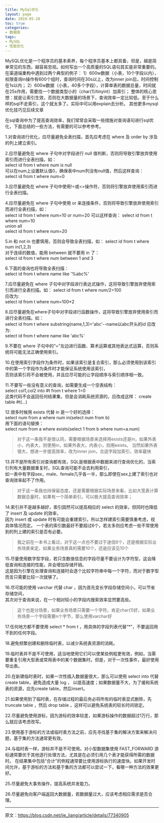 ```yaml
---
title: MySql优化
layout: page
date: 2019-05-28
toc: true
categories: 
- 数据库
tags: 
- MySQL
- 性能优化
---
```

MySQL优化是一个程序员的基本素养，每个程序员基本上都具备，但是，越是简单常见的东西，越容易忽视。如何写出一个高质量的SQL语句其实是非常重要的。
在渠道端重构中遇到过两个典型的例子：
1）600w数据（小表，10个字段以内），权限查询in操作有600个组时，查询时间在30s以上，改为inner join后，时间控制在1s以内；
2）600w数据（小表，40多个字段），计算单表的数据总量，时间就在25s作用，需要找一个数据类型小的（char(1)/tinyint）加索引；
整体的核心思想：就是让索引生效，否则在大数据量的场景下，查询效率一定比较低。至于什么样的sql不走索引，这个就太多了。实际中可以用explain去分析。
其他更多mysql优化技巧见后续文章
<!-- more-->

在sql查询中为了提高查询效率，我们常常会采取一些措施对查询语句进行sql优化，下面总结的一些方法，有需要的可以参考参考。

1.对查询进行优化，应尽量避免全表扫描，首先应考虑在 where 及 order by 涉及的列上建立索引。	
	
2.应尽量避免在 where 子句中对字段进行 null 值判断，否则将导致引擎放弃使用索引而进行全表扫描，如：	
select id from t where num is null	
可以在num上设置默认值0，确保表中num列没有null值，然后这样查询：	
select id from t where num=0	
	
3.应尽量避免在 where 子句中使用!=或<>操作符，否则将引擎放弃使用索引而进行全表扫描。	
	
4.应尽量避免在 where 子句中使用 or 来连接条件，否则将导致引擎放弃使用索引而进行全表扫描，如：	
select id from t where num=10 or num=20	
可以这样查询：	
select id from t where num=10	
union all	
select id from t where num=20	
	
5.in 和 not in 也要慎用，否则会导致全表扫描，如：	
select id from t where num in(1,2,3)	
对于连续的数值，能用 between 就不要用 in 了：	
select id from t where num between 1 and 3	
	
6.下面的查询也将导致全表扫描：	
select id from t where name like '%abc%'	
	
7.应尽量避免在 where 子句中对字段进行表达式操作，这将导致引擎放弃使用索引而进行全表扫描。如：	
select id from t where num/2=100	
应改为:	
select id from t where num=100*2	
	
8.应尽量避免在where子句中对字段进行函数操作，这将导致引擎放弃使用索引而进行全表扫描。如：	
select id from t where substring(name,1,3)='abc'--name以abc开头的id	
应改为:	
select id from t where name like 'abc%'	
	
9.不要在 where 子句中的“=”左边进行函数、算术运算或其他表达式运算，否则系统将可能无法正确使用索引。	
	
10.在使用索引字段作为条件时，如果该索引是复合索引，那么必须使用到该索引中的第一个字段作为条件时才能保证系统使用该索引，	
否则该索引将不会被使用，并且应尽可能的让字段顺序与索引顺序相一致。	
	
11.不要写一些没有意义的查询，如需要生成一个空表结构：	
select col1,col2 into #t from t where 1=0	
这类代码不会返回任何结果集，但是会消耗系统资源的，应改成这样：	
create table #t(...)	
	
12.很多时候用 exists 代替 in 是一个好的选择：	
select num from a where num in(select num from b)	
用下面的语句替换：	
select num from a where exists(select 1 from b where num=a.num)	

> 对于这一条我不是很认同，需要根据场景来选择用exists还是in，如果外表小，内表大，则使用in，如果外表大，内表小，则用exists。
  当然如果外表很大，想进一步提高效率，改为inner join，合适字段加索引，效率最快
	
13.并不是所有索引对查询都有效，SQL是根据表中数据来进行查询优化的，当索引列有大量数据重复时，SQL查询可能不会去利用索引，	
如一表中有字段sex，male、female几乎各一半，那么即使在sex上建了索引也对查询效率起不了作用。	

> 对于这一条我也持保留态度，还是需要根据实际场景来看，比如大宽表计算数据总量时，如果有一个简单索引，可以极大提高查询效率；

14.索引并不是越多越好，索引固然可以提高相应的 select 的效率，但同时也降低了 insert 及 update 的效率，	
因为 insert 或 update 时有可能会重建索引，所以怎样建索引需要慎重考虑，视具体情况而定。	
一个表的索引数最好不要超过6个，若太多则应考虑一些不常使用到的列上建的索引是否有必要。	

> 我之前在一本书上看过，对于这一点也不要过于迷信6个，还是根据实际业务场景来定，如果业务场景真的需要10个，还是应该见10个

15.尽量使用数字型字段，若只含数值信息的字段尽量不要设计为字符型，这会降低查询和连接的性能，并会增加存储开销。	
这是因为引擎在处理查询和连接时会逐个比较字符串中每一个字符，而对于数字型而言只需要比较一次就够了。	
	
16.尽可能的使用 varchar 代替 char ，因为首先变长字段存储空间小，可以节省存储空间，	
其次对于查询来说，在一个相对较小的字段内搜索效率显然要高些。	
	
> 这个也是分场景，如果业务场景只需要一个字符，肯定char(1)好，如果业务场景一个字段需要n个字节，那么使用varchar好

17.任何地方都不要使用 select * from t ，用具体的字段列表代替“*”，不要返回用不到的任何字段。	
	
18.避免频繁创建和删除临时表，以减少系统表资源的消耗。

19.临时表并不是不可使用，适当地使用它们可以使某些例程更有效，例如，当需要重复引用大型表或常用表中的某个数据集时。但是，对于一次性事件，最好使用导出表。	
	
20.在新建临时表时，如果一次性插入数据量很大，那么可以使用 select into 代替 create table，避免造成大量 log ，	
以提高速度；如果数据量不大，为了缓和系统表的资源，应先create table，然后insert。

21.如果使用到了临时表，在存储过程的最后务必将所有的临时表显式删除，先 truncate table ，然后 drop table ，这样可以避免系统表的较长时间锁定。	
	
22.尽量避免使用游标，因为游标的效率较差，如果游标操作的数据超过1万行，那么就应该考虑改写。	
	
23.使用基于游标的方法或临时表方法之前，应先寻找基于集的解决方案来解决问题，基于集的方法通常更有效。

24.与临时表一样，游标并不是不可使用。对小型数据集使用 FAST_FORWARD 游标通常要优于其他逐行处理方法，尤其是在必须引用几个表才能获得所需的数据时。
在结果集中包括“合计”的例程通常要比使用游标执行的速度快。如果开发时间允许，基于游标的方法和基于集的方法都可以尝试一下，看哪一种方法的效果更好。

25.尽量避免大事务操作，提高系统并发能力。

26.尽量避免向客户端返回大数据量，若数据量过大，应该考虑相应需求是否合理。 

--------------------- 
原文：https://blog.csdn.net/jie_liang/article/details/77340905 


